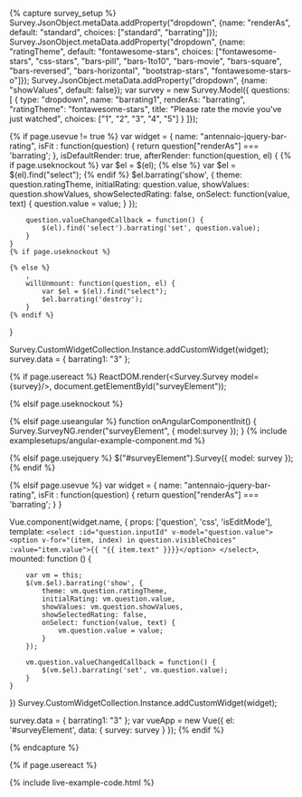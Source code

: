 <script src="https://unpkg.com/jquery-bar-rating"></script>

<link rel="stylesheet" href="https://maxcdn.bootstrapcdn.com/font-awesome/latest/css/font-awesome.min.css">
<!-- Themes -->
<link rel="stylesheet" href="https://unpkg.com/jquery-bar-rating@1.2.2/dist/themes/bars-1to10.css">
<link rel="stylesheet" href="https://unpkg.com/jquery-bar-rating@1.2.2/dist/themes/bars-movie.css">
<link rel="stylesheet" href="https://unpkg.com/jquery-bar-rating@1.2.2/dist/themes/bars-square.css">
<link rel="stylesheet" href="https://unpkg.com/jquery-bar-rating@1.2.2/dist/themes/bars-pill.css">
<link rel="stylesheet" href="https://unpkg.com/jquery-bar-rating@1.2.2/dist/themes/bars-reversed.css">
<link rel="stylesheet" href="https://unpkg.com/jquery-bar-rating@1.2.2/dist/themes/bars-horizontal.css">

<link rel="stylesheet" href="https://unpkg.com/jquery-bar-rating@1.2.2/dist/themes/fontawesome-stars.css">
<link rel="stylesheet" href="https://unpkg.com/jquery-bar-rating@1.2.2/dist/themes/css-stars.css">
<link rel="stylesheet" href="https://unpkg.com/jquery-bar-rating@1.2.2/dist/themes/bootstrap-stars.css">
<link rel="stylesheet" href="https://unpkg.com/jquery-bar-rating@1.2.2/dist/themes/fontawesome-stars-o.css">

{% capture survey_setup %}
Survey.JsonObject.metaData.addProperty("dropdown", {name: "renderAs", default: "standard", choices: ["standard", "barrating"]});
Survey.JsonObject.metaData.addProperty("dropdown", {name: "ratingTheme", default: "fontawesome-stars", choices: ["fontawesome-stars", "css-stars", "bars-pill", "bars-1to10", "bars-movie", "bars-square", "bars-reversed", "bars-horizontal", "bootstrap-stars", "fontawesome-stars-o"]});
Survey.JsonObject.metaData.addProperty("dropdown", {name: "showValues", default: false});
var survey = new Survey.Model({ questions: [
 { type: "dropdown", name: "barrating1", renderAs: "barrating", "ratingTheme": "fontawesome-stars", title: "Please rate the movie you've just watched", 
     choices: ["1", "2", "3", "4", "5"] }
]});

{% if page.usevue != true %}
var widget = {
    name: "antennaio-jquery-bar-rating",
    isFit : function(question) { return question["renderAs"] === 'barrating'; },
    isDefaultRender: true,
    afterRender: function(question, el) {
{% if page.useknockout %}
        var $el = $(el);
{% else %}
        var $el = $(el).find("select");
{% endif %}
        $el.barrating('show', {
            theme: question.ratingTheme,
            initialRating: question.value,
            showValues: question.showValues,
            showSelectedRating: false,
            onSelect: function(value, text) {
                question.value = value;
            }
        });

        question.valueChangedCallback = function() {
            $(el).find('select').barrating('set', question.value);
        }
    }
    {% if page.useknockout %}

    {% else %}
        ,
        willUnmount: function(question, el) {
            var $el = $(el).find("select");
            $el.barrating('destroy');
        } 
    {% endif %}
}

Survey.CustomWidgetCollection.Instance.addCustomWidget(widget);
survey.data = { barrating1: "3" };

{% if page.usereact %}
ReactDOM.render(<Survey.Survey model={survey}/>, document.getElementById("surveyElement"));

{% elsif page.useknockout %}

{% elsif page.useangular %}
function onAngularComponentInit() {
    Survey.SurveyNG.render("surveyElement", {
        model:survey
    });
}
{% include examplesetups/angular-example-component.md %}

{% elsif page.usejquery %}
$("#surveyElement").Survey({
    model: survey
});
{% endif %}

{% elsif page.usevue %}
var widget = {
    name: "antennaio-jquery-bar-rating",
    isFit : function(question) { return question["renderAs"] === 'barrating'; }
}

Vue.component(widget.name, {
    props: ['question', 'css', 'isEditMode'],
    template: `
      <select :id="question.inputId" v-model="question.value">
          <option v-for="(item, index) in question.visibleChoices" :value="item.value">{{ "{{ item.text" }}}}</option>
      </select>
    `,
    mounted: function () {

        var vm = this;
        $(vm.$el).barrating('show', {
            theme: vm.question.ratingTheme,
            initialRating: vm.question.value,
            showValues: vm.question.showValues,
            showSelectedRating: false,
            onSelect: function(value, text) {
                vm.question.value = value;
            }
        });

        vm.question.valueChangedCallback = function() {
            $(vm.$el).barrating('set', vm.question.value);
        }
    }
})
Survey.CustomWidgetCollection.Instance.addCustomWidget(widget);

survey.data = { barrating1: "3" };
var vueApp = new Vue({ el: '#surveyElement', data: { survey: survey } });
{% endif %}

{% endcapture %}

{% if page.usereact %}
<script type="text/babel">
{% else %}
<script>
{% endif %}
window.surveyForceUpdate = function() {
    document.getElementById("surveyElement").innerHTML = "";
{% if page.useknockout %}
    survey.render();
{% elsif page.usereact %}
    ReactDOM.render(<Survey.Survey model={survey}/>, document.getElementById("surveyElement"));
{% elsif page.usejquery %}
    $("#surveyElement").Survey({ model: survey });
{% elsif page.useangular %}
    document.querySelector("ng-app").innerHTML = "";
    ng.platformBrowserDynamic.bootstrap(HelloApp);
{% elsif page.usevue %}
    document.getElementById("surveyElement").innerHTML = "<survey :survey='survey'/>";
    vueApp.$destroy();
    vueApp = new Vue({ el: '#surveyElement', data: { survey: survey } });
{% endif %}
}
</script>

{% include live-example-code.html %}
